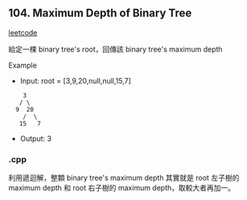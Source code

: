 ## 104. Maximum Depth of Binary Tree
[leetcode](https://leetcode.com/problems/maximum-depth-of-binary-tree/description/)

給定一棵 binary tree's root，回傳該 binary tree's maximum depth

Example
- Input: root = [3,9,20,null,null,15,7]
```
    3
   / \
  9  20
    /  \
   15   7
```
- Output: 3
### .cpp
利用遞迴解，整顆 binary tree's  maximum depth 其實就是 root 左子樹的 maximum depth 和 root 右子樹的 maximum depth，取較大者再加一。